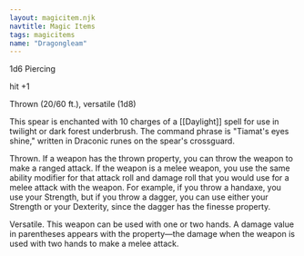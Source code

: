```yaml
---
layout: magicitem.njk
navtitle: Magic Items
tags: magicitems
name: "Dragongleam"
---
```

1d6 Piercing

hit +1 

Thrown (20/60 ft.), versatile (1d8)

This spear is enchanted with 10 charges of a [[Daylight]] spell for use in twilight or dark forest underbrush. The command phrase is "Tiamat's eyes shine," written in Draconic runes on the spear's crossguard.

Thrown. If a weapon has the thrown property, you can throw the weapon to make a ranged attack. If the weapon is a melee weapon, you use the same ability modifier for that attack roll and damage roll that you would use for a melee attack with the weapon. For example, if you throw a handaxe, you use your Strength, but if you throw a dagger, you can use either your Strength or your Dexterity, since the dagger has the finesse property.

Versatile. This weapon can be used with one or two hands. A damage value in parentheses appears with the property—the damage when the weapon is used with two hands to make a melee attack.